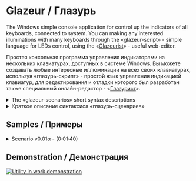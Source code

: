 # Glazeur / Глазурь
The Windows simple console application for control up the indicators of all keyboards, connected to system. You can making any interested illuminations with many keyboards through the «glazeur-script» - simple language for LEDs control, using the «[Glazeurist](http://htmlpreview.github.io/?http://github.com/Alikberov/Glazeur/blob/master/Glazeurist.html?)» - useful web-editor.

Простая консольная программа управления индикаторами на нескольких клавиатурах, доступных в системе Windows. Вы можете создавать любые интересные иллюминации на всех своих клавиатурах, используя «глазурь-скрипт» - простой язык управления индикацией клавиатур, для редактирования и отладки которого был разработан также специальный онлайн-редактор - «[Глазурист](http://htmlpreview.github.io/?http://github.com/Alikberov/Glazeur/blob/master/Glazeurist.html?)».

<details>
<summary>The «glazeur-scenarios» short syntax descriptions</summary>
  
Signature | Common description for signature action | Variant using sample | Using restriction¹
--------- | --------------------------------------- | -------------------- | ------------------
§i	| Select active paragraph with effects				| §0…§9			| Scenario
n§	| Select effects row in active paragraph			| 0§…99§		| Scenario/Paragraph
n§i	| Select active paragraph with row				| 99§0…45§6…0§9		| Scenario
n㎳	| Set up the basic delay interval				| 1㎳…1000㎳		| Scenario
0㎳	| Reset the delay coefficients					| 0㎳			| Scenario/Paragraph
n⁄d㎳	| Define the delay coefficient					| 2⅛㎳…3⅘⅞㎳		| Scenario/Paragraph
n⁄d⏱	| Waiting for coefficient interval				| ⏱…1⏱…2⅛⏱…3⅘⅞⏱		| Scenario/Paragraph
n⤴	| Go to row over in active paragraph				| ⤴…1⤴…99⤴		| Scenario/Paragraph
n⤵	| Go to next row in active paragraph				| ⤵…1⤵…99⤵		| Scenario/Paragraph
➰	| «Play» for active paragraph row				| ➰			| Scenario
n(…)	| Set looping for n-times					| 1(➰)…99(➰⤵)		| Scenario/Paragraph
§(…)	| Particulary run in active paragraph				| §(0⏱⅘⏱⤵)		| Scenario
⠿	| Immediate draw over the keyboards indicators			| 5(⠪⠝⏱⠿⠽⏱)		| Scenario/Paragraph
▲/▶/▼/◀	| Scroll the indication buffer in signed dirrection		| 9(◀⏱)			| Scenario/Paragraph
i⃣	| Define the «interactive label»² in scenario			| 0⃣ …9⃣			| Scenario
i⌨	| Select for basic (left-side) keyboard³			| 1⌨…9⌨			| Scenario/Paragraph
n⌨	| Set up the logic order for keyboards³				| 12⌨…987654321⌨	| Scenario
n㎐	| Set up the indicators refresh frequency⁴			| 1㎐…1000㎐		| Scenario/Paragraph
n⁄d(…)	| Set «fractional»⁵ looping					| 1¾(…;…;…;…)		| Scenario/Paragraph
⇡/⇣	| The bright modulation⁶ control of indicators			| 10(⇣⠿⠿⠿⏱⇡⠿⠿⠿⏱)		| Scenario/Paragraph
ⁿ	| Using of iteration argument⁷ of parent row cycle		| Line #⁰ Lap #¹	| Debugging string
ᵢ	| Using of iteration argument⁷ of current row cycle		| Line #₀ Lap #₁	| Debugging string
§	| Using of active paragraph index⁷				| Effect#§ Line #₀	| Debugging string
⎚/⎙	| Clear/Print⁷ the formated logging string			| 10(⎙⏱⎚⏱)		| Scenario/Paragraph
⣀	| Patterned⁸ draw over the keyboards indicators			| 7(⣀◀⏱)		| Scenario/Paragraph

¹- the action can have a differences inside or outside the paragraphs

²- the linear parsing can be controlled by numbers key of keyboard

³- ignoring by online web-simulation, but strongly required in console utility

⁴- ignoring by online web-simulation, but controling for indication fidelity 

⁵- the cycle inside operations separated by «;» for ignoring by numerator range

⁶- not all keyboards devices supports for Pulse-Width Modulation then can show noise

⁷- any previous line remark or commentary using as output format

⁸- as pattern using any previous signed remark
</details>

<details>
<summary>Краткое описание синтаксиса «глазурь-сценариев»</summary>
  
Сигнатура | Краткое описание назначения и действия | Пример использования | Область действия¹
--------- | -------------------------------------- | -------------------- | ----------------
§i	| Активизация параграфа эффектов					| §0…§9			| Сценарий
n§	| Выбор строки активного параграфа				| 0§…99§		| Сценарий/Параграф
n§i	| Выбор строки с активизацией параграфа				| 99§0…45§6…0§9		| Сценарий
n㎳	| Установка базового интервала задержки сценария		| 1㎳…1000㎳		| Сценарий
0㎳	| Сброс коэффициентов интервала задержки			| 0㎳			| Сценарий/Параграф
n⁄d㎳	| Задание коэффициентов интервала задержки			| 2⅛㎳…3⅘⅞㎳		| Сценарий/Параграф
n⁄d⏱	| Организация паузы в «проигрывании»				| ⏱…1⏱…2⅛⏱…3⅘⅞⏱		| Сценарий/Параграф
n⤴	| Переход строками выше в активном параграфе			| ⤴…1⤴…99⤴		| Сценарий/Параграф
n⤵	| Переход строками ниже в активном параграфе			| ⤵…1⤵…99⤵		| Сценарий/Параграф
➰	| Запуск «проигрывания» эффекта активной строки параграфа	| ➰			| Сценарий
n(…)	| Организация зацикливания n-раз				| 1(➰)…99(➰⤵)		| Сценарий/Параграф
§(…)	| Управление выбранным параграфом				| §(0⏱⅘⏱⤵)		| Сценарий
⠿	| Непосредственное управление индикаторами клавиатур		| 5(⠪⠝⏱⠿⠽⏱)		| Сценарий/Параграф
▲/▶/▼/◀	| Скроллинг буфера индикации в соответствующем направлении	| 9(◀⏱)			| Сценарий/Параграф
i⃣	| Определение «интерактивной метки»² сценария			| 0⃣ …9⃣			| Сценарий
i⌨	| Выборка базовой (первой слева) клавиатуры³			| 1⌨…9⌨			| Сценарий/Параграф
n⌨	| Задание логического порядка клавиатур³			| 12⌨…987654321⌨	| Сценарий
n㎐	| Задание частоты обновления индикаторов⁴			| 1㎐…1000㎐		| Сценарий/Параграф
n⁄d(…)	| Организация «дробного»⁵ зацикливания				| 1¾(…;…;…;…)		| Сценарий/Параграф
⇡/⇣	| Управление яркостью⁶ активных индикаторов			| 10(⇣⠿⠿⠿⏱⇡⠿⠿⠿⏱)		| Сценарий/Параграф
ⁿ	| Доступ к аргументу⁷ итерации вызываемого цикла		| Line #⁰ Lap #¹	| Строка отладки
ᵢ	| Доступ к аргументу⁷ итерации текущей строки параграфа		| Line #₀ Lap #₁	| Строка отладки
§	| Доступ к индексу⁷ активного параграфа				| Effect#§ Line #₀	| Строка отладки
⎚/⎙	| Очистка/Печать⁷ строки форматированной отладки		| 10(⎙⏱⎚⏱)		| Сценарий/Параграф
⣀	| Шаблонное⁸ управление индикаторами клавиатур			| 7(⣀◀⏱)		| Сценарий/Параграф

¹- действие эффекта может несколько отличаться в параграфе и за его пределами

²- клавишами цифровой части клавиатуры можно в реальном времени переключать «программу»

³- игнорируется графической симуляцией, но имеет существенную необходимость для физических клавиатур

⁴- игнорируется графической симуляцией, но управляет качеством индикации на физических клавиатурах

⁵- операторы цикла разделяются символом «;» и заключающей итерацией игнорируются выпадающие за индекс числителя

⁶- не все модели клавиатур поддерживают ШИМ-алгоритм и могут иметь непредсказуемое моргание

⁷- аргументы используются любой ремаркой, которая предшествует оператору печати отладочной информации

⁸- за шаблон принимается любая соответствующая ремарка
</details>

## Samples / Примеры
<details>
  <summary>Scenario v0.01α - (0:01:40)</summary>

Try [web-preview](http://htmlpreview.github.io/?http://github.com/Alikberov/Glazeur/blob/master/Glazeurist.html?script=Paragraphes%20declaration%20started%20at%20here%0A1%25u20E3%20%25u33B3%25u2150%25u33B3%25u2935%25u21E5Clockwise%20curve%20rotation%0ALOG%3AParagraph%23%A7%20Row%23%25u2080%20-%20Call%20from%20line%23%25u2070%20%B2%28%B9%28...%29%29%0A%25u21E5%09%25u2399%25u2811%25u2804%25u23F1%25u2818%25u2804%25u23F1%25u2808%25u2806%25u23F1%25u2800%25u2807%25u23F1%25u2820%25u2803%25u23F1%25u2830%25u2801%25u23F1%25u2935%25u21E5%09Goto%20down%0A%25u21E5%09%25u2399%25u2814%25u2801%25u23F1%25u2814%25u2802%25u23F1%25u2824%25u2802%25u23F1%25u2824%25u2804%25u23F1%25u2822%25u2804%25u23F1%25u2812%25u2804%25u23F1%25u2935%25u21E5%09Goto%20down%0A%25u21E5%09%25u2399%25u2811%25u2804%25u23F1%25u2831%25u2800%25u23F1%25u2823%25u2800%25u23F1%25u2807%25u2800%25u23F1%25u280E%25u2800%25u23F1%25u281C%25u2800%25u23F1%25u2935%25u21E5%09Goto%20down%0A%25u21E5%09%25u2399%25u2814%25u2801%25u23F1%25u2812%25u2801%25u23F1%25u280A%25u2801%25u23F1%25u2809%25u2801%25u23F1%25u2809%25u2802%25u23F1%25u2811%25u2802%25u23F11%A7%25u21E5%09Goto%20up%20to%20row%20%231%0A2%25u20E3%20%25u33B3%25u2152%25u33B3%25u2935%25u21E5Bidirectional%20line%20rotation%0ALOG%3AParagraph%23%A7%20Row%23%25u2080%20-%20Call%20from%20line%23%25u2070%20%B2%28%B9%28...%29%29%0A%25u21E5%09%25u2399%25u2814%25u2801%25u23F1%25u2812%25u2802%25u23F1%25u2811%25u2804%25u23F1%25u2838%25u2800%25u23F1%25u21E5%09Clockwise%20cycle%0A%25u21E5%09%25u2399%25u2811%25u2804%25u23F1%25u2812%25u2802%25u23F1%25u2814%25u2801%25u23F1%25u2838%25u2800%25u23F1%25u21E5%09Anticlockwise%20cycle%0A%0AHere%20is%20beginning%20the%20main%20body%20of%20scenario%0ASet%20keyboards%20order%20to%204251%20and%20select%20%234%20as%20first/left%0A%25u21E5%091524%25u23281%25u2328%0ASet%201000ms%20of%20delay%20and%20use%20500Hz%20of%20refresh%0A%25u21E5%091000%25u33B3500%25u3390%0ACountdown%20to%20start%20%25u2081%0A%25u21E5%093%28%25u2399%25u23F1%25u239A%25u23F1%29%0AUse%20paragraph%20%232%20and%20initialize%20to%201/12%20of%201000ms%20delay%0ALoop%20for%205%20times%20%ABclockwise/anticlockwise%BB%20turns%20with%20ping-pong%0A%25u21E5%096%28%25u2399%BE%25u23F1%25u239A%BC%25u23F1%29%0A%25u21E5%09%A72%20%A7%28%25u33B3%25u2153%BC%25u33B3%25u2935%29%204%BD%281%A7%207%28%25u27B0%25u21E1%25u2328%29%3B2%A7%207%28%25u21E3%25u2328%25u27B0%29%29%0AUse%20paragraph%20%232%20and%20initialize%20to%201/25%20of%201000ms%20delay%0ALoop%20for%205%20times%20%ABclockwise/anticlockwise%BB%20speedy%20ping-pong%20runs%0A%25u21E5%096%28%25u2399%BE%25u23F1%25u239A%BC%25u23F1%29%0A%25u21E5%09%A72%20%A7%28%25u33B3%25u2155%25u2155%25u33B3%25u2935%29%205%BD%281%A7%207%28%25u27B0%25u21E1%25u2328%29%3B2%A7%207%28%25u21E3%25u2328%25u27B0%29%29%0ALoop%20for%205%20times%20of%20%ABcurved%20rotations%BB%0A%25u21E5%096%28%25u2399%BE%25u23F1%25u239A%BC%25u23F1%29%0A%25u21E5%09%A71%205%284%28%25u27B0%29%29%0AThank%20You%20for%20watch%21%20%3A%29%0A%25u21E5%09%25u215B%25u33B310%28%25u2887%25u21E1%25u2328%25u23F1%29%0A%25u21E5%09%25u215B%25u33B310%28%25u23995%28%25u21E3%25u2833%25u21E1%25u2328%25u23F1%29%25u239A5%28%25u21E3%25u281E%25u21E1%25u2328%25u23F1%29%29%0AHalt%20this%20demo%0A%25u28C0%25u2887%25u2882%25u2887%25u2880%25u2887%25u2884%25u2881%25u2887%25u2881%0A%25u21E5%099%25u23289%28%25u25C0%25u239A%BC%25u23F1%25u2399%25u28C0%25u23F1%29%0A%25u21E5%09%25u23995%289%28%25u21E1%25u283F%25u283F%25u283F%25u283F%25u2807%25u23F1%299%28%25u21E3%25u283F%25u283F%25u283F%25u283F%25u2807%25u23F1%29%29) in Glazeurist
<pre>
Paragraphes declaration started at here
1⃣ ㎳⅐㎳⤵⇥Clockwise curve rotation
LOG:Paragraph#§ Row#₀ - Call from line#⁰ ²(¹(...))
⇥	⎙⠑⠄⏱⠘⠄⏱⠈⠆⏱⠀⠇⏱⠠⠃⏱⠰⠁⏱⤵⇥	Goto down
⇥	⎙⠔⠁⏱⠔⠂⏱⠤⠂⏱⠤⠄⏱⠢⠄⏱⠒⠄⏱⤵⇥	Goto down
⇥	⎙⠑⠄⏱⠱⠀⏱⠣⠀⏱⠇⠀⏱⠎⠀⏱⠜⠀⏱⤵⇥	Goto down
⇥	⎙⠔⠁⏱⠒⠁⏱⠊⠁⏱⠉⠁⏱⠉⠂⏱⠑⠂⏱1§⇥	Goto up to row #1
2⃣ ㎳⅒㎳⤵⇥Bidirectional line rotation
LOG:Paragraph#§ Row#₀ - Call from line#⁰ ²(¹(...))
⇥	⎙⠔⠁⏱⠒⠂⏱⠑⠄⏱⠸⠀⏱⇥	Clockwise cycle
⇥	⎙⠑⠄⏱⠒⠂⏱⠔⠁⏱⠸⠀⏱⇥	Anticlockwise cycle

Here is beginning the main body of scenario
Set keyboards order to 4251 and select #4 as first/left
⇥	1524⌨1⌨
Set 1000ms of delay and use 500Hz of refresh
⇥	1000㎳500㎐
Countdown to start ₁
⇥	3(⎙⏱⎚⏱)
Use paragraph #2 and initialize to 1/12 of 1000ms delay
Loop for 5 times «clockwise/anticlockwise» turns with ping-pong
⇥	6(⎙¾⏱⎚¼⏱)
⇥	§2 §(㎳⅓¼㎳⤵) 4½(1§ 7(➰⇡⌨);2§ 7(⇣⌨➰))
Use paragraph #2 and initialize to 1/25 of 1000ms delay
Loop for 5 times «clockwise/anticlockwise» speedy ping-pong runs
⇥	6(⎙¾⏱⎚¼⏱)
⇥	§2 §(㎳⅕⅕㎳⤵) 5½(1§ 7(➰⇡⌨);2§ 7(⇣⌨➰))
Loop for 5 times of «curved rotations»
⇥	6(⎙¾⏱⎚¼⏱)
⇥	§1 5(4(➰))
Thank You for watch! :)
⇥	⅛㎳10(⢇⇡⌨⏱)
⇥	⅛㎳10(⎙5(⇣⠳⇡⌨⏱)⎚5(⇣⠞⇡⌨⏱))
Halt this demo
⣀⢇⢂⢇⢀⢇⢄⢁⢇⢁
⇥	9⌨9(◀⎚¼⏱⎙⣀⏱)
⇥	⎙5(9(⇡⠿⠿⠿⠿⠇⏱)9(⇣⠿⠿⠿⠿⠇⏱))</pre>
</details>

## Demonstration / Демонстрация
[![Utility in work demonstration](https://img.youtube.com/vi/BoI2meUvO4Y/0.jpg)](http://youtu.be/BoI2meUvO4Y)
